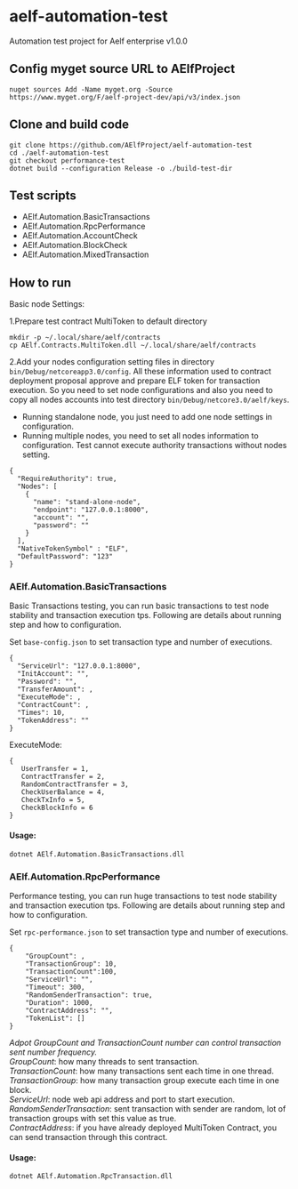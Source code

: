 # aelf-automation-test
Automation test project for Aelf enterprise v1.0.0

## Config myget source URL to AElfProject
```
nuget sources Add -Name myget.org -Source https://www.myget.org/F/aelf-project-dev/api/v3/index.json
```

## Clone and build code
``` 
git clone https://github.com/AElfProject/aelf-automation-test
cd ./aelf-automation-test
git checkout performance-test
dotnet build --configuration Release -o ./build-test-dir
```

## Test scripts
- AElf.Automation.BasicTransactions
- AElf.Automation.RpcPerformance
- AElf.Automation.AccountCheck
- AElf.Automation.BlockCheck
- AElf.Automation.MixedTransaction

## How to run
Basic node Settings:

1.Prepare test contract MultiToken to default directory
```
mkdir -p ~/.local/share/aelf/contracts
cp AElf.Contracts.MultiToken.dll ~/.local/share/aelf/contracts
```
2.Add your nodes configuration setting files in directory ``bin/Debug/netcoreapp3.0/config``. All these information used to contract deployment proposal approve and prepare ELF token for transaction execution.
So you need to set node configurations and also you need to copy all nodes accounts into test directory ``bin/Debug/netcore3.0/aelf/keys``.    
- Running standalone node, you just need to add one node settings in configuration. 
- Running multiple nodes, you need to set all nodes information to configuration. Test cannot execute authority transactions without nodes setting.
 
```
{
  "RequireAuthority": true,
  "Nodes": [
    {
      "name": "stand-alone-node",
      "endpoint": "127.0.0.1:8000",
      "account": "",
      "password": ""
    }
  ],
  "NativeTokenSymbol" : "ELF",
  "DefaultPassword": "123"
}
```

### AElf.Automation.BasicTransactions
Basic Transactions testing, you can run basic transactions to test node stability and transaction execution tps.
Following are details about running step and how to configuration.

Set ``base-config.json`` to set transaction type and number of executions.
```
{
  "ServiceUrl": "127.0.0.1:8000",
  "InitAccount": "",
  "Password": "",
  "TransferAmount": ,
  "ExecuteMode": ,
  "ContractCount": ,
  "Times": 10,
  "TokenAddress": ""
}

```
ExecuteMode:
```
{
   UserTransfer = 1,
   ContractTransfer = 2,
   RandomContractTransfer = 3,
   CheckUserBalance = 4,
   CheckTxInfo = 5,
   CheckBlockInfo = 6
}

```
#### Usage:
```
dotnet AElf.Automation.BasicTransactions.dll
```

### AElf.Automation.RpcPerformance
Performance testing, you can run huge transactions to test node stability and transaction execution tps. 
Following are details about running step and how to configuration.

Set ``rpc-performance.json`` to set transaction type and number of executions.
```
{
    "GroupCount": ,
    "TransactionGroup": 10,
    "TransactionCount":100,
    "ServiceUrl": "",
    "Timeout": 300,
    "RandomSenderTransaction": true,
    "Duration": 1000,
    "ContractAddress": "",
    "TokenList": []
}

```
*Adpot GroupCount and TransactionCount number can control transaction sent number frequency.*      
*GroupCount*: how many threads to sent transaction.   
*TransactionCount*: how many transactions sent each time in one thread.      
*TransactionGroup*: how many transaction group execute each time in one block.      
*ServiceUrl*: node web api address and port to start execution.      
*RandomSenderTransaction*: sent transaction with sender are random, lot of transaction groups with set this value as true.      
*ContractAddress*: if you have already deployed MultiToken Contract, you can send transaction through this contract.

#### Usage:
```
dotnet AElf.Automation.RpcTransaction.dll
```

